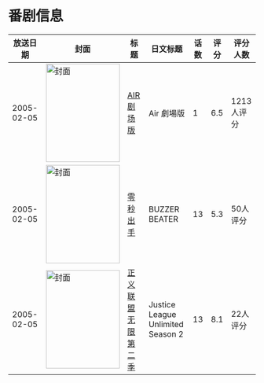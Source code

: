 # 番剧信息

|放送日期|封面|标题|日文标题|话数|评分|评分人数|
|---|---|---|---|---|---|---|
|2005-02-05|<img src="https://lain.bgm.tv/pic/cover/c/c6/f7/3410_4Z00i.jpg" alt="封面" style="width:150px;height:200px;object-fit:cover;">|[AIR 剧场版](https://bangumi.tv/subject/3410)|Air 劇場版|1|6.5|1213人评分|
|2005-02-05|<img src="https://lain.bgm.tv/pic/cover/c/49/26/46140_TvA8V.jpg" alt="封面" style="width:150px;height:200px;object-fit:cover;">|[零秒出手](https://bangumi.tv/subject/46140)|BUZZER BEATER|13|5.3|50人评分|
|2005-02-05|<img src="https://lain.bgm.tv/pic/cover/c/dc/8c/101719_BTtT7.jpg" alt="封面" style="width:150px;height:200px;object-fit:cover;">|[正义联盟 无限 第二季](https://bangumi.tv/subject/101719)|Justice League Unlimited Season 2|13|8.1|22人评分|
